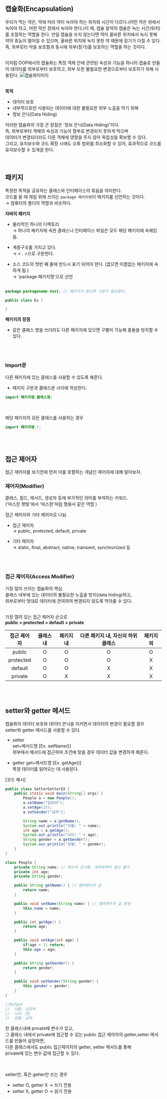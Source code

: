 ## 캡슐화(Encapsulation)
우리가 먹는 약은, 약에 따라 약이 녹아야 하는 위치와 시간이 다르다.(어떤 약은 위에서 녹아야 하고, 어떤 약은 장에서 녹아야 한다.)이 때, 캡슐 알약의 캡슐은 녹는 시간(위치)를 조절하는 역할을 한다. 만일 캡슐을 쓰지 않는다면 약이 올바른 위치에서 녹지 못해 약의 효능이 떨어질 수 있으며, 올바른 위치에 녹지 못한 약 때문에 장기가 다칠 수 있다. 즉, 외부로터 약을 보호함과 동시에 외부(장기)를 보호하는 역할을 하는 것이다.
<br><br>

이처럼 OOP에서의 캡슐화는 특정 객체 안에 관련된 속성과 기능을 하나의 캡슐로 만들어 데이터를 외부로부터 보호하고, 외부 또한 불필요한 변경으로부터 보호하기 위해 사용된다.
![캡슐화이미지]()
<br><br>

**목적**
- 데이터 보호
- 내부적으로만 사용되는 데이터에 대한 불필요한 외부 노출을 막기 위해
- 정보 은닉(Data Hiding)

이러한 캡슐화의 가장 큰 장점은 '정보 은닉(Data Hiding)'이다. <br>
즉, 외부로부터 객체의 속성과 기능이 함부로 변경되지 못하게 막으며 <br>
데이터가 변경되더라도 다른 객체에 영향을 주지 않아 독립성을 확보할 수 있다. <br>
그리고, 유지보수와 코드 확장 시에도 오류 범위를 최소화할 수 있어, 효과적으로 코드를 유지보수할 수 있게끔 한다.<br><br><br>

## 패키지
특정한 목적을 공유하는 클래스와 인터페이스의 묶음을 의미한다.<br>
코드를 쓸 때 제일 위에 쓰이는 ```package 패키지명```이 패키지를 선언하는 것이다.<br>
→ 컴퓨터의 폴더의 역할과 비슷하다.

**자바의 패키지**
- 물리적인 하나의 디렉토리<br>
→ 하나의 패키지에 속한 클래스나 인터페이스 파일은 모두 해당 패키지에 속해있음.

- 계층구조를 가지고 있다.<br>
→ < . >으로 구분한다.

- 소스 코드의 첫번 째 줄에 반드시 표기 되어야 한다. (없으면 이름없는 패키지에 속하게 됨.) <br>
→ 'package 패키지명'으로 선언 <br><br>

```java
package packagename.test; // 패키지가 없으면 구문이 필요없다.

public class Ex {

}
```

**패키지의 장점**
- 같은 클래스 명을 쓰더라도 다른 패키지에 있으면 구별이 가능해 충돌을 방지할 수 있다.

<br><br>
### Import문
다른 패키지에 있는 클래스를 사용할 수 있도록 해준다. <br>
- 패키지 구문과 클래스문 사이에 작성한다.

```java
import 패키지명.클래스명;
```

<br><br>
해당 패키지의 모든 클래스를 사용하는 경우
```java
import 패키지명.*;
```
<br><br>

## 접근 제어자
접근 제어자를 보기전에 먼저 이를 포함하는 개념인 제어자에 대해 알아보자.

### 제어자(Modifier)
클래스, 필드, 메서드, 생성자 등에 부가적인 의미를 부여하는 키워드. <br>
('따스한 햇빛'에서 '따스한'처럼 형용사 같은 역할.)

접근 제어자와 기타 제어자로 나뉨.

- 접근 제어자 <br>
→ public, protected, default, private

- 기타 제어자 <br>
→ static, final, abstract, native, transient, synchronized 등

<br><br>

### 접근 제어자(Access Modifier)
가장 많이 쓰이는 캡슐화의 핵심. <br>
클래스 내부에 있는 데이터의 불필요한 노출을 방지(data hiding)하고, <br>
외부로부터 멋대로 데이터에 관여하여 변경되지 않도록 막아줄 수 있다.<br><br>

가장 열려 있는 접근 제어자 순으로 <br>
**public > protected > default > private**

|접근 제어자|클래스 내|패키지 내|다른 패키지 내, 자신의 하위 클래스|패키지 외|
|:------:|:-----:|:-----:|:------------------------:|:-----:|
|public|O|O|O|O
|protected|O|O|O|X|
|default|O|O|X|X|
|private|O|X|X|X|

<br><br>

## setter와 getter 메서드
캡슐화의 데이터 보호와 데이터 은닉을 지키면서 데이터의 변경이 필요할 경우 <br>
setter와 getter 메서드를 사용할 수 있다.

- setter <br>
set+메서드명 [Ex. setName()] <br>
외부에서 메서드에 접근하여 조건에 맞을 경우 데이터 값을 변경하게 해준다.

- getter
get+메서드명 [Ex. getAge()] <br>
특정 데이터를 읽어오는 데 사용된다.

[코드 예시]

```java
public class SetterGetterEX {
    public static void main(String[] args) {
        People a = new People();
        a.setName("김모씨");
        a.setAge(25);
        a.setGender("남자");

        String name = a.getName();
        System.out.println("이름: " + name);
        int age = a.getAge();
        System.out.println("나이: " + age);
        String gender = a.getGender();
        System.out.println("성별: " + gender);
    }
}

class People {
    private String name; // 변수의 은닉화. 외부로부터 접근 불가
    private int age;
    private String gender;

    public String getName() { // 멤버변수의 값
        return name;
    }

    public void setName(String name) { // 멤버변수의 값 변경
        this.name = name;
    }

    public int getAge() {
        return age;
    }

    public void setAge(int age) {
        if(age < 1) return;
        this.age = age;
    }

    public String getGender() {
        return gender;
    }

    public void setGender(String gender) {
        this.gender = gender;
    }
}

//Output
//  이름: 김모씨
//  나이: 25
//  성별: 남자
```

한 클래스내에 private에 변수가 있고, <br>
그 클래스 내에서 private에 접근할 수 있는 public 접근 제어자의 getter,setter 메서드를 만들어 설정하면, <br>
다른 클래스에서도 public 접근제어자의 getter, setter 메서드를 통해 <br>private에 있는 변수 값에 접근할 수 있다.

<br><br>
setter만, 혹은 getter만 쓰는 경우
- setter O, getter X   → 쓰기 전용
- setter X, getter O   → 읽기 전용

